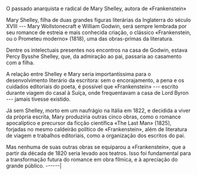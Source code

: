 O passado anarquista e radical de Mary Shelley, autora de «Frankenstein»

Mary Shelley, filha de duas grandes figuras literárias da Inglaterra do século XVIII --- Mary Wollstonecraft e William Godwin, será sempre lembrada por seu romance de estreia e mais conhecida criação, o clássico «Frankenstein, ou o Prometeu moderno» (1818), uma das obras-primas da literatura.

 Dentre os intelectuais presentes nos encontros na casa de Godwin, estava Percy Bysshe Shelley, que, da admiração ao pai, passaria ao casamento com a filha. 

A relação entre Shelley e Mary seria importantíssima para o desenvolvimento literário da escritora: sem o encorajamento, a pena e os cuidados editoriais do poeta, é possível que «Frankenstein» --- escrito durante viagem do casal à Suíça, onde frequentavam a casa de Lord Byron --- jamais tivesse existido. 

Já sem Shelley, morto em um naufrágio na Itália em 1822, e decidida a viver da própria escrita, Mary produziria  outras cinco obras, como o romance apocalíptico e precursor da ficção científica «The Last Man» (1825), forjadas no mesmo caldeirão político de «Frankenstein», além de literatura de viagem e trabalhos editoriais, como a organização dos escritos do pai. 

Mas nenhuma de suas outras obras se equiparou a «Frankenstein», que a partir da década de 1820 seria levado aos teatros. Isso foi fundamental para a transformação futura do romance em obra fílmica, e à apreciação do grande público. ------|